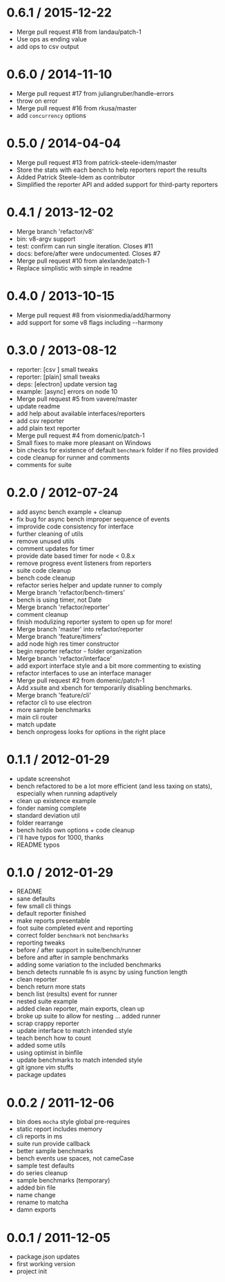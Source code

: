 
0.6.1 / 2015-12-22
==================

  * Merge pull request #18 from landau/patch-1
  * Use ops as ending value
  * add ops to csv output

0.6.0 / 2014-11-10 
==================

 * Merge pull request #17 from juliangruber/handle-errors
 * throw on error
 * Merge pull request #16 from rkusa/master
 * add `concurrency` options

0.5.0 / 2014-04-04 
==================

  * Merge pull request #13 from patrick-steele-idem/master
  * Store the stats with each bench to help reporters report the results
  * Added Patrick Steele-Idem as contributor
  * Simplified the reporter API and added support for third-party reporters

0.4.1 / 2013-12-02 
==================

 * Merge branch 'refactor/v8'
 * bin: v8-argv support
 * test: confirm can run single iteration. Closes #11
 * docs: before/after were undocumented. Closes #7
 * Merge pull request #10 from alexlande/patch-1
 * Replace simplistic with simple in readme

0.4.0 / 2013-10-15 
==================

 * Merge pull request #8 from visionmedia/add/harmony
 * add support for some v8 flags including --harmony

0.3.0 / 2013-08-12 
==================

 * reporter: [csv ] small tweaks
 * reporter: [plain] small tweaks
 * deps: [electron] update version tag
 * example: [async] errors on node 10
 * Merge pull request #5 from vavere/master
 * update readme
 * add help about available interfaces/reporters
 *  add csv reporter
 * add plain text reporter
 * Merge pull request #4 from domenic/patch-1
 * Small fixes to make more pleasant on Windows
 * bin checks for existence of default `benchmark` folder if no files provided
 * code cleanup for runner and comments
 * comments for suite

0.2.0 / 2012-07-24 
==================

  * add async bench example + cleanup
  * fix bug for async bench improper sequence of events
  * improvide code consistency for interface
  * further cleaning of utils
  * remove unused utils
  * comment updates for timer
  * provide date based timer for node < 0.8.x
  * remove progress event listeners from reporters
  * suite code cleanup
  * bench code cleanup
  * refactor series helper and update runner to comply
  * Merge branch 'refactor/bench-timers'
  * bench is using timer, not Date
  * Merge branch 'refactor/reporter'
  * comment cleanup
  * finish modulizing reporter system to open up for more!
  * Merge branch 'master' into refactor/reporter
  * Merge branch 'feature/timers'
  * add node high res timer constructor
  * begin reporter refactor - folder organization
  * Merge branch 'refactor/interface'
  * add export interface style and a bit more commenting to existing
  * refactor interfaces to use an interface manager
  * Merge pull request #2 from domenic/patch-1
  * Add xsuite and xbench for temporarily disabling benchmarks.
  * Merge branch 'feature/cli'
  * refactor cli to use electron
  * more sample benchmarks
  * main cli router
  * match update
  * bench onprogess looks for options in the right place

0.1.1 / 2012-01-29 
==================

  * update screenshot
  * bench refactored to be a lot more efficient (and less taxing on stats), especially when running adaptively
  * clean up existence example
  * fonder naming complete
  * standard deviation util
  * folder rearrange
  * bench holds own options + code cleanup
  * i'll have typos for 1000, thanks
  * README typos

0.1.0 / 2012-01-29 
==================

  * README
  * sane defaults
  * few small cli things
  * default reporter finished
  * make reports presentable
  * foot suite completed event and reporting
  * correct folder `benchmark` not `benchmarks`
  * reporting tweaks
  * before / after support in suite/bench/runner
  * before and after in sample benchmarks
  * adding some variation to the included benchmarks
  * bench detects runnable fn is async by using function length
  * clean reporter
  * bench return more stats
  * bench list (results) event for runner
  * nested suite example
  * added clean reporter, main exports, clean up
  * broke up suite to allow for nesting … added runner
  * scrap crappy reporter
  * update interface to match intended style
  * teach bench how to count
  * added some utils
  * using optimist in binfile
  * update benchmarks to match intended style
  * git ignore vim stuffs
  * package updates

0.0.2 / 2011-12-06 
==================

  * bin does `mocha` style global pre-requires
  * static report includes memory
  * cli reports in ms
  * suite run provide callback
  * better sample benchmarks
  * bench events use spaces, not cameCase
  * sample test defaults
  * do series cleanup
  * sample benchmarks (temporary)
  * added bin file
  * name change
  * rename to matcha
  * damn exports

0.0.1 / 2011-12-05 
==================

  * package.json updates
  * first working version
  * project init
